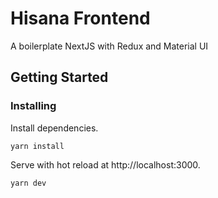 # Hisana Frontend

A boilerplate NextJS with Redux and Material UI

## Getting Started

### Installing

Install dependencies.
```
yarn install
```

Serve with hot reload at http://localhost:3000.
```
yarn dev
```